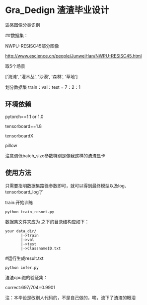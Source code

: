 # Gra_Dedign  渣渣毕业设计

遥感图像分类识别

##数据集：

NWPU-RESISC45部分图像

http://www.escience.cn/people/JunweiHan/NWPU-RESISC45.html

取5个场景

['海滩', '灌木丛', '沙漠', '森林', '草地']

划分数据集 train：val：test = 7：2：1

## 环境依赖
pytorch==1.1 or 1.0 

tensorboard==1.8

tensorboardX 

pillow

注意调低batch_size参数特别是像我这样的渣渣显卡

## 使用方法
只需要指明数据集路径参数即可，就可以得到最终模型以及log、tensorboard_log了


train:开始训练
```
python train_resnet.py 
```

数据集文件夹应为 之下的目录结构应如下：
```
your data_dir/
       |->train
       |->val
       |->test
       |->ClassnameID.txt
```

#运行生成result.txt
```
python infer.py
```

渣渣cpu跑的验证集：

correct:697/704=0.9901

注：本毕设是改别人代码的，不是自己做的，唉，流下了渣渣的眼泪
